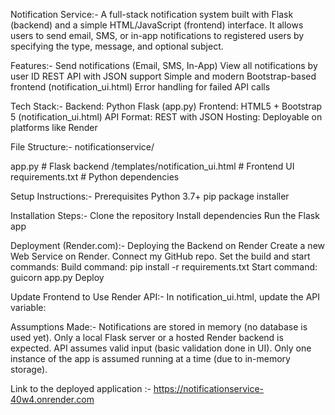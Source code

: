 Notification Service:-
A full-stack notification system built with Flask (backend) and a simple HTML/JavaScript (frontend) interface. It allows users to send email, SMS, or in-app notifications to registered users by specifying the type, message, and optional subject.

Features:-
 Send notifications (Email, SMS, In-App)
 View all notifications by user ID
 REST API with JSON support
 Simple and modern Bootstrap-based frontend (notification_ui.html)
 Error handling for failed API calls

 Tech Stack:-
Backend: Python Flask (app.py)
Frontend: HTML5 + Bootstrap 5 (notification_ui.html)
API Format: REST with JSON
Hosting: Deployable on platforms like Render

File Structure:-
notificationservice/

 app.py                  # Flask backend
 /templates/notification_ui.html    # Frontend UI
 requirements.txt        # Python dependencies

Setup Instructions:-
Prerequisites
Python 3.7+
pip package installer

Installation Steps:-
Clone the repository
Install dependencies
Run the Flask app

Deployment (Render.com):-
Deploying the Backend on Render
Create a new Web Service on Render.
Connect my GitHub repo.
Set the build and start commands:
Build command: pip install -r requirements.txt
Start command: guicorn app.py
Deploy

Update Frontend to Use Render API:-
In notification_ui.html, update the API variable:

Assumptions Made:-
Notifications are stored in memory (no database is used yet).
Only a local Flask server or a hosted Render backend is expected.
API assumes valid input (basic validation done in UI).
Only one instance of the app is assumed running at a time (due to in-memory storage).

Link to the deployed application :- https://notificationservice-40w4.onrender.com
